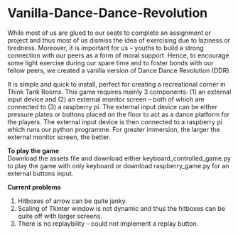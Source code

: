 # Vanilla-Dance-Dance-Revolution

While most of us are glued to our seats to complete an assignment or project and thus most of us dismiss the idea of exercising due to laziness or tiredness. Moreover, it is important for us – youths to build a strong connection with our peers as a form of moral support. Hence, to encourage some light exercise during our spare time and to foster bonds with our fellow peers, we created a vanilla version of Dance Dance Revolution (DDR). 

It is simple and quick to install, perfect for creating a recreational corner in Think Tank Rooms. This game requires mainly 3 components: (1) an external input device and (2) an external monitor screen – both of which are connected to (3) a raspberry pi. The external input device can be either pressure plates or buttons placed on the floor to act as a dance platform for the players. The external input device is then connected to a raspberry pi which runs our python programme. For greater immersion, the larger the external monitor screen, the better. 

**To play the game**  
Download the assets file and download either keyboard_controlled_game.py to play the game with only keyboard or download raspberry_game.py for an external buttons input.


**Current problems**
1. Hitboxes of arrow can be quite janky.
2. Scaling of Tkinter window is not dynamic and thus the hitboxes can be quite off with larger screens.
3. There is no replaybility - could not implement a replay button.
